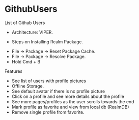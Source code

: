 # GithubUsers
List of Github Users
- Architecture: VIPER.
* Steps on Installing Realm Package.
- File -> Package -> Reset Package Cache.
- File -> Package -> Resolve Package.
- Hold Cmd + B

Features

- See list of users with profile pictures
- Offline Storage.
- See default avatar if there is no profile picture
- Click on a profile and see more details about the profile
- See more pages/profiles as the user scrolls towards the end
- Mark profile as favorite and view from local db (RealmDB)
- Remove single profile from favorite.
